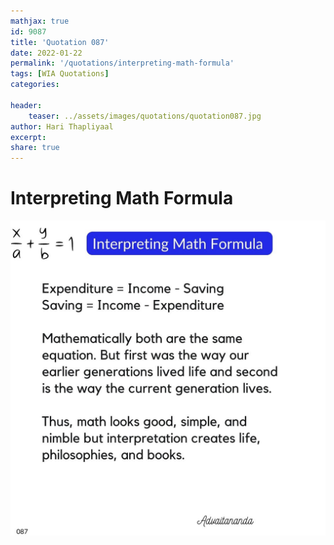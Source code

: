 ```yaml
---
mathjax: true
id: 9087
title: 'Quotation 087'
date: 2022-01-22
permalink: '/quotations/interpreting-math-formula'
tags: [WIA Quotations] 
categories: 

header:
    teaser: ../assets/images/quotations/quotation087.jpg
author: Hari Thapliyaal 
excerpt:
share: true 
---
```


# Interpreting Math Formula

![Interpreting Math Formula](../assets/images/quotations/quotation087.jpg)
